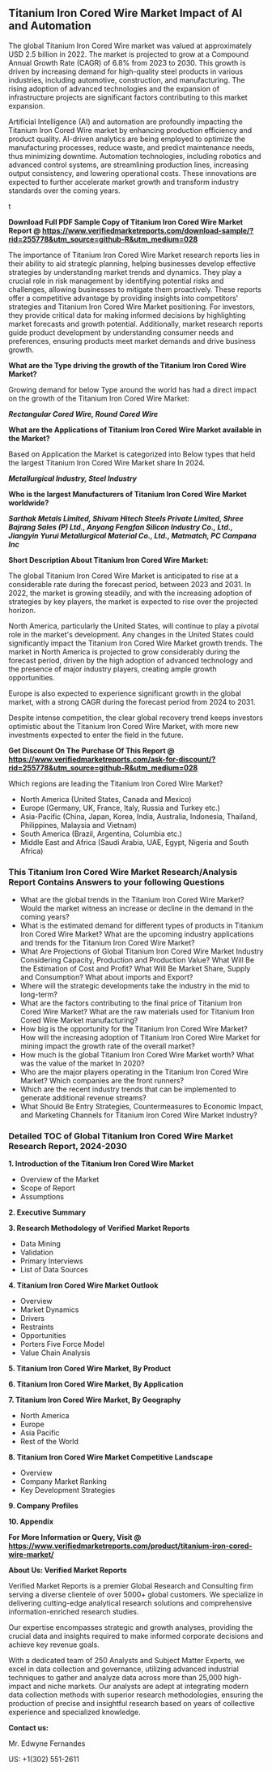 <h2>Titanium Iron Cored Wire Market Impact of AI and Automation</h2><p>The global Titanium Iron Cored Wire market was valued at approximately USD 2.5 billion in 2022. The market is projected to grow at a Compound Annual Growth Rate (CAGR) of 6.8% from 2023 to 2030. This growth is driven by increasing demand for high-quality steel products in various industries, including automotive, construction, and manufacturing. The rising adoption of advanced technologies and the expansion of infrastructure projects are significant factors contributing to this market expansion.</p><p>Artificial Intelligence (AI) and automation are profoundly impacting the Titanium Iron Cored Wire market by enhancing production efficiency and product quality. AI-driven analytics are being employed to optimize the manufacturing processes, reduce waste, and predict maintenance needs, thus minimizing downtime. Automation technologies, including robotics and advanced control systems, are streamlining production lines, increasing output consistency, and lowering operational costs. These innovations are expected to further accelerate market growth and transform industry standards over the coming years.</p>t</p><p id="" class=""><strong>Download Full PDF Sample Copy of Titanium Iron Cored Wire Market Report @ <a href="https://www.verifiedmarketreports.com/download-sample/?rid=255778&utm_source=github-R&utm_medium=028" target="_blank">https://www.verifiedmarketreports.com/download-sample/?rid=255778&utm_source=github-R&utm_medium=028</a></strong></p><p>The importance of&nbsp;Titanium Iron Cored Wire Market research reports lies in their ability to aid strategic planning, helping businesses develop effective strategies by understanding market trends and dynamics. They play a crucial role in risk management by identifying potential risks and challenges, allowing businesses to mitigate them proactively. These reports offer a competitive advantage by providing insights into competitors' strategies and Titanium Iron Cored Wire Market positioning. For investors, they provide critical data for making informed decisions by highlighting market forecasts and growth potential. Additionally, market research reports guide product development by understanding consumer needs and preferences, ensuring products meet market demands and drive business growth.</p><p><strong>What are the&nbsp;Type driving the growth of the Titanium Iron Cored Wire Market?</strong></p><p id="" class="">Growing demand for below Type around the world has had a direct impact on the growth of the Titanium Iron Cored Wire Market:</p><em><strong>Rectangular Cored Wire, Round Cored Wire</strong></em></p><strong>What are the&nbsp;Applications&nbsp;of Titanium Iron Cored Wire Market available in the Market?</strong></p><p id="" class="">Based on Application the Market is categorized into Below types that held the largest Titanium Iron Cored Wire Market share In 2024.</p><em><strong>Metallurgical Industry, Steel Industry</strong></em></p><strong>Who is the largest Manufacturers of Titanium Iron Cored Wire Market worldwide?</strong></p><p><em><strong>Sarthak Metals Limited, Shivam Hitech Steels Private Limited, Shree Bajrang Sales (P) Ltd., Anyang Fengfan Silicon Industry Co., Ltd., Jiangyin Yurui Metallurgical Material Co., Ltd., Matmatch, PC Campana Inc</strong></em></p><p id="" class=""><strong>Short Description About Titanium Iron Cored Wire Market:</strong></p><p>The global Titanium Iron Cored Wire Market is anticipated to rise at a considerable rate during the forecast period, between 2023 and 2031. In 2022, the market is growing steadily, and with the increasing adoption of strategies by key players, the market is expected to rise over the projected horizon.</p><p>North America, particularly the United States, will continue to play a pivotal role in the market's development. Any changes in the United States could significantly impact the Titanium Iron Cored Wire Market growth trends. The market in North America is projected to grow considerably during the forecast period, driven by the high adoption of advanced technology and the presence of major industry players, creating ample growth opportunities.</p><p>Europe is also expected to experience significant growth in the global market, with a strong CAGR during the forecast period from 2024 to 2031.</p><p>Despite intense competition, the clear global recovery trend keeps investors optimistic about the Titanium Iron Cored Wire Market, with more new investments expected to enter the field in the future.</p><p id="" class=""><strong>Get Discount On The Purchase Of This Report @ <a href="https://www.verifiedmarketreports.com/ask-for-discount/?rid=255778&utm_source=github-R&utm_medium=028" target="_blank">https://www.verifiedmarketreports.com/ask-for-discount/?rid=255778&utm_source=github-R&utm_medium=028</a></strong></p>Which regions are leading the Titanium Iron Cored Wire Market?</p><ul><li>North America (United States, Canada and Mexico)</li><li>Europe (Germany, UK, France, Italy, Russia and Turkey etc.)</li><li>Asia-Pacific (China, Japan, Korea, India, Australia, Indonesia, Thailand, Philippines, Malaysia and Vietnam)</li><li>South America (Brazil, Argentina, Columbia etc.)</li><li>Middle East and Africa (Saudi Arabia, UAE, Egypt, Nigeria and South Africa)</li></ul><h3 id="" class="">This Titanium Iron Cored Wire Market Research/Analysis Report Contains Answers to your following Questions</h3><ul><li>What are the global trends in the Titanium Iron Cored Wire Market? Would the market witness an increase or decline in the demand in the coming years?</li><li>What is the estimated demand for different types of products in Titanium Iron Cored Wire Market? What are the upcoming industry applications and trends for the Titanium Iron Cored Wire Market?</li><li>What Are Projections of Global Titanium Iron Cored Wire Market Industry Considering Capacity, Production and Production Value? What Will Be the Estimation of Cost and Profit? What Will Be Market Share, Supply and Consumption? What about imports and Export?</li><li>Where will the strategic developments take the industry in the mid to long-term?</li><li>What are the factors contributing to the final price of Titanium Iron Cored Wire Market? What are the raw materials used for Titanium Iron Cored Wire Market manufacturing?</li><li>How big is the opportunity for the Titanium Iron Cored Wire Market? How will the increasing adoption of Titanium Iron Cored Wire Market for mining impact the growth rate of the overall market?</li><li>How much is the global Titanium Iron Cored Wire Market worth? What was the value of the market In 2020?</li><li>Who are the major players operating in the Titanium Iron Cored Wire Market? Which companies are the front runners?</li><li>Which are the recent industry trends that can be implemented to generate additional revenue streams?</li><li>What Should Be Entry Strategies, Countermeasures to Economic Impact, and Marketing Channels for Titanium Iron Cored Wire Market Industry?</li></ul><h3 id="" class="">Detailed TOC of Global Titanium Iron Cored Wire Market Research Report, 2024-2030</h3><p id="" class=""><strong>1. Introduction of the Titanium Iron Cored Wire Market</strong></p><ul><li>Overview of the Market</li><li>Scope of Report</li><li>Assumptions</li></ul><p id="" class=""><strong>2. Executive Summary</strong></p><p id="" class=""><strong>3. Research Methodology of Verified Market Reports</strong></p><ul><li>Data Mining</li><li>Validation</li><li>Primary Interviews</li><li>List of Data Sources</li></ul><p id="" class=""><strong>4. Titanium Iron Cored Wire Market Outlook</strong></p><ul><li>Overview</li><li>Market Dynamics</li><li>Drivers</li><li>Restraints</li><li>Opportunities</li><li>Porters Five Force Model</li><li>Value Chain Analysis</li></ul><p id="" class=""><strong>5. Titanium Iron Cored Wire Market, By Product</strong></p><p id="" class=""><strong>6. Titanium Iron Cored Wire Market, By Application</strong></p><p id="" class=""><strong>7. Titanium Iron Cored Wire Market, By Geography</strong></p><ul><li>North America</li><li>Europe</li><li>Asia Pacific</li><li>Rest of the World</li></ul><p id="" class=""><strong>8. Titanium Iron Cored Wire Market Competitive Landscape</strong></p><ul><li>Overview</li><li>Company Market Ranking</li><li>Key Development Strategies</li></ul><p id="" class=""><strong>9. Company Profiles</strong></p><p id="" class=""><strong>10. Appendix</strong></p><p id="" class=""><strong>For More Information or Query, Visit @ <a href="https://www.verifiedmarketreports.com/product/titanium-iron-cored-wire-market/" target="_blank">https://www.verifiedmarketreports.com/product/titanium-iron-cored-wire-market/</a></strong></p><p id="" class=""><strong>About Us: Verified Market Reports</strong></p><p id="" class="">Verified Market Reports is a premier Global Research and Consulting firm serving a diverse clientele of over 5000+ global customers. We specialize in delivering cutting-edge analytical research solutions and comprehensive information-enriched research studies.</p><p id="" class="">Our expertise encompasses strategic and growth analyses, providing the crucial data and insights required to make informed corporate decisions and achieve key revenue goals.</p><p id="" class="">With a dedicated team of 250 Analysts and Subject Matter Experts, we excel in data collection and governance, utilizing advanced industrial techniques to gather and analyze data across more than 25,000 high-impact and niche markets. Our analysts are adept at integrating modern data collection methods with superior research methodologies, ensuring the production of precise and insightful research based on years of collective experience and specialized knowledge.</p><p id="" class=""><strong>Contact us:</strong></p><p id="" class="">Mr. Edwyne Fernandes</p><p id="" class="">US: +1(302) 551-2611</p>